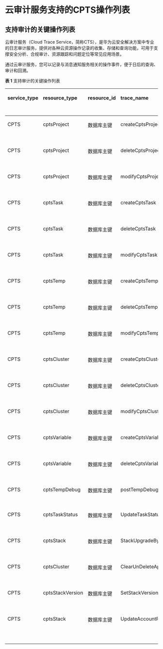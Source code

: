 # 云审计服务支持的CPTS操作列表<a name="cpts_01_0038"></a>

## 支持审计的关键操作列表<a name="section59120490409"></a>

云审计服务（Cloud Trace Service，简称CTS），是华为云安全解决方案中专业的日志审计服务，提供对各种云资源操作记录的收集、存储和查询功能，可用于支撑安全分析、合规审计、资源跟踪和问题定位等常见应用场景。

通过云审计服务，您可以记录与消息通知服务相关的操作事件，便于日后的查询、审计和回溯。

**表 1**  支持审计的关键操作列表

<a name="table19874194611398"></a>
<table><thead align="left"><tr id="row1887444616391"><th class="cellrowborder" valign="top" width="14.000000000000002%" id="mcps1.2.6.1.1"><p id="p749317587395"><a name="p749317587395"></a><a name="p749317587395"></a>service_type</p>
</th>
<th class="cellrowborder" valign="top" width="19%" id="mcps1.2.6.1.2"><p id="p1949395816399"><a name="p1949395816399"></a><a name="p1949395816399"></a>resource_type</p>
</th>
<th class="cellrowborder" valign="top" width="18%" id="mcps1.2.6.1.3"><p id="p1349375833918"><a name="p1349375833918"></a><a name="p1349375833918"></a>resource_id</p>
</th>
<th class="cellrowborder" valign="top" width="26%" id="mcps1.2.6.1.4"><p id="p84931958193914"><a name="p84931958193914"></a><a name="p84931958193914"></a>trace_name</p>
</th>
<th class="cellrowborder" valign="top" width="23%" id="mcps1.2.6.1.5"><p id="p44936589390"><a name="p44936589390"></a><a name="p44936589390"></a>中文描述</p>
</th>
</tr>
</thead>
<tbody><tr id="row15874646143912"><td class="cellrowborder" valign="top" width="14.000000000000002%" headers="mcps1.2.6.1.1 "><p id="p649345813392"><a name="p649345813392"></a><a name="p649345813392"></a>CPTS</p>
</td>
<td class="cellrowborder" valign="top" width="19%" headers="mcps1.2.6.1.2 "><p id="p149305816392"><a name="p149305816392"></a><a name="p149305816392"></a>cptsProject</p>
</td>
<td class="cellrowborder" valign="top" width="18%" headers="mcps1.2.6.1.3 "><p id="p1649314582390"><a name="p1649314582390"></a><a name="p1649314582390"></a>数据库主键</p>
</td>
<td class="cellrowborder" valign="top" width="26%" headers="mcps1.2.6.1.4 "><p id="p14493185812397"><a name="p14493185812397"></a><a name="p14493185812397"></a>createCptsProject</p>
</td>
<td class="cellrowborder" valign="top" width="23%" headers="mcps1.2.6.1.5 "><p id="p1493105853917"><a name="p1493105853917"></a><a name="p1493105853917"></a>创建工程</p>
</td>
</tr>
<tr id="row08741046113917"><td class="cellrowborder" valign="top" width="14.000000000000002%" headers="mcps1.2.6.1.1 "><p id="p54931058193910"><a name="p54931058193910"></a><a name="p54931058193910"></a>CPTS</p>
</td>
<td class="cellrowborder" valign="top" width="19%" headers="mcps1.2.6.1.2 "><p id="p10493195818396"><a name="p10493195818396"></a><a name="p10493195818396"></a>cptsProject</p>
</td>
<td class="cellrowborder" valign="top" width="18%" headers="mcps1.2.6.1.3 "><p id="p19493135815394"><a name="p19493135815394"></a><a name="p19493135815394"></a>数据库主键</p>
</td>
<td class="cellrowborder" valign="top" width="26%" headers="mcps1.2.6.1.4 "><p id="p16493205812393"><a name="p16493205812393"></a><a name="p16493205812393"></a>deleteCptsProject</p>
</td>
<td class="cellrowborder" valign="top" width="23%" headers="mcps1.2.6.1.5 "><p id="p1749385883916"><a name="p1749385883916"></a><a name="p1749385883916"></a>删除工程</p>
</td>
</tr>
<tr id="row1387534653919"><td class="cellrowborder" valign="top" width="14.000000000000002%" headers="mcps1.2.6.1.1 "><p id="p18493185820399"><a name="p18493185820399"></a><a name="p18493185820399"></a>CPTS</p>
</td>
<td class="cellrowborder" valign="top" width="19%" headers="mcps1.2.6.1.2 "><p id="p14494155812391"><a name="p14494155812391"></a><a name="p14494155812391"></a>cptsProject</p>
</td>
<td class="cellrowborder" valign="top" width="18%" headers="mcps1.2.6.1.3 "><p id="p54949589394"><a name="p54949589394"></a><a name="p54949589394"></a>数据库主键</p>
</td>
<td class="cellrowborder" valign="top" width="26%" headers="mcps1.2.6.1.4 "><p id="p194941858163910"><a name="p194941858163910"></a><a name="p194941858163910"></a>modifyCptsProject</p>
</td>
<td class="cellrowborder" valign="top" width="23%" headers="mcps1.2.6.1.5 "><p id="p949417584396"><a name="p949417584396"></a><a name="p949417584396"></a>修改工程</p>
</td>
</tr>
<tr id="row4875174618395"><td class="cellrowborder" valign="top" width="14.000000000000002%" headers="mcps1.2.6.1.1 "><p id="p17494175810399"><a name="p17494175810399"></a><a name="p17494175810399"></a>CPTS</p>
</td>
<td class="cellrowborder" valign="top" width="19%" headers="mcps1.2.6.1.2 "><p id="p19494115812396"><a name="p19494115812396"></a><a name="p19494115812396"></a>cptsTask</p>
</td>
<td class="cellrowborder" valign="top" width="18%" headers="mcps1.2.6.1.3 "><p id="p14941558193911"><a name="p14941558193911"></a><a name="p14941558193911"></a>数据库主键</p>
</td>
<td class="cellrowborder" valign="top" width="26%" headers="mcps1.2.6.1.4 "><p id="p14494458173913"><a name="p14494458173913"></a><a name="p14494458173913"></a>createCptsTask</p>
</td>
<td class="cellrowborder" valign="top" width="23%" headers="mcps1.2.6.1.5 "><p id="p249455893915"><a name="p249455893915"></a><a name="p249455893915"></a>创建任务</p>
</td>
</tr>
<tr id="row2087594620399"><td class="cellrowborder" valign="top" width="14.000000000000002%" headers="mcps1.2.6.1.1 "><p id="p149475863910"><a name="p149475863910"></a><a name="p149475863910"></a>CPTS</p>
</td>
<td class="cellrowborder" valign="top" width="19%" headers="mcps1.2.6.1.2 "><p id="p15494125811392"><a name="p15494125811392"></a><a name="p15494125811392"></a>cptsTask</p>
</td>
<td class="cellrowborder" valign="top" width="18%" headers="mcps1.2.6.1.3 "><p id="p9494658163915"><a name="p9494658163915"></a><a name="p9494658163915"></a>数据库主键</p>
</td>
<td class="cellrowborder" valign="top" width="26%" headers="mcps1.2.6.1.4 "><p id="p10495558133916"><a name="p10495558133916"></a><a name="p10495558133916"></a>deleteCptsTask</p>
</td>
<td class="cellrowborder" valign="top" width="23%" headers="mcps1.2.6.1.5 "><p id="p10495858133912"><a name="p10495858133912"></a><a name="p10495858133912"></a>删除任务</p>
</td>
</tr>
<tr id="row118754468397"><td class="cellrowborder" valign="top" width="14.000000000000002%" headers="mcps1.2.6.1.1 "><p id="p449510587396"><a name="p449510587396"></a><a name="p449510587396"></a>CPTS</p>
</td>
<td class="cellrowborder" valign="top" width="19%" headers="mcps1.2.6.1.2 "><p id="p1049575863910"><a name="p1049575863910"></a><a name="p1049575863910"></a>cptsTask</p>
</td>
<td class="cellrowborder" valign="top" width="18%" headers="mcps1.2.6.1.3 "><p id="p194951458183913"><a name="p194951458183913"></a><a name="p194951458183913"></a>数据库主键</p>
</td>
<td class="cellrowborder" valign="top" width="26%" headers="mcps1.2.6.1.4 "><p id="p5495155883915"><a name="p5495155883915"></a><a name="p5495155883915"></a>modifyCptsTask</p>
</td>
<td class="cellrowborder" valign="top" width="23%" headers="mcps1.2.6.1.5 "><p id="p74953586396"><a name="p74953586396"></a><a name="p74953586396"></a>修改任务</p>
</td>
</tr>
<tr id="row687614610393"><td class="cellrowborder" valign="top" width="14.000000000000002%" headers="mcps1.2.6.1.1 "><p id="p849514586391"><a name="p849514586391"></a><a name="p849514586391"></a>CPTS</p>
</td>
<td class="cellrowborder" valign="top" width="19%" headers="mcps1.2.6.1.2 "><p id="p449555853916"><a name="p449555853916"></a><a name="p449555853916"></a>cptsTemp</p>
</td>
<td class="cellrowborder" valign="top" width="18%" headers="mcps1.2.6.1.3 "><p id="p9495145813394"><a name="p9495145813394"></a><a name="p9495145813394"></a>数据库主键</p>
</td>
<td class="cellrowborder" valign="top" width="26%" headers="mcps1.2.6.1.4 "><p id="p114957583394"><a name="p114957583394"></a><a name="p114957583394"></a>createCptsTemp</p>
</td>
<td class="cellrowborder" valign="top" width="23%" headers="mcps1.2.6.1.5 "><p id="p13495145863915"><a name="p13495145863915"></a><a name="p13495145863915"></a>创建事务</p>
</td>
</tr>
<tr id="row387624620399"><td class="cellrowborder" valign="top" width="14.000000000000002%" headers="mcps1.2.6.1.1 "><p id="p2049511586397"><a name="p2049511586397"></a><a name="p2049511586397"></a>CPTS</p>
</td>
<td class="cellrowborder" valign="top" width="19%" headers="mcps1.2.6.1.2 "><p id="p5495158143913"><a name="p5495158143913"></a><a name="p5495158143913"></a>cptsTemp</p>
</td>
<td class="cellrowborder" valign="top" width="18%" headers="mcps1.2.6.1.3 "><p id="p18495105812393"><a name="p18495105812393"></a><a name="p18495105812393"></a>数据库主键</p>
</td>
<td class="cellrowborder" valign="top" width="26%" headers="mcps1.2.6.1.4 "><p id="p749665818391"><a name="p749665818391"></a><a name="p749665818391"></a>deleteCptsTemp</p>
</td>
<td class="cellrowborder" valign="top" width="23%" headers="mcps1.2.6.1.5 "><p id="p749615843910"><a name="p749615843910"></a><a name="p749615843910"></a>删除事务</p>
</td>
</tr>
<tr id="row08761046183911"><td class="cellrowborder" valign="top" width="14.000000000000002%" headers="mcps1.2.6.1.1 "><p id="p349615581393"><a name="p349615581393"></a><a name="p349615581393"></a>CPTS</p>
</td>
<td class="cellrowborder" valign="top" width="19%" headers="mcps1.2.6.1.2 "><p id="p1649695817396"><a name="p1649695817396"></a><a name="p1649695817396"></a>cptsTemp</p>
</td>
<td class="cellrowborder" valign="top" width="18%" headers="mcps1.2.6.1.3 "><p id="p449610583395"><a name="p449610583395"></a><a name="p449610583395"></a>数据库主键</p>
</td>
<td class="cellrowborder" valign="top" width="26%" headers="mcps1.2.6.1.4 "><p id="p1249615817399"><a name="p1249615817399"></a><a name="p1249615817399"></a>modifyCptsTemp</p>
</td>
<td class="cellrowborder" valign="top" width="23%" headers="mcps1.2.6.1.5 "><p id="p17496115893916"><a name="p17496115893916"></a><a name="p17496115893916"></a>修改事务</p>
</td>
</tr>
<tr id="row11876144623914"><td class="cellrowborder" valign="top" width="14.000000000000002%" headers="mcps1.2.6.1.1 "><p id="p849665893912"><a name="p849665893912"></a><a name="p849665893912"></a>CPTS</p>
</td>
<td class="cellrowborder" valign="top" width="19%" headers="mcps1.2.6.1.2 "><p id="p6496185817391"><a name="p6496185817391"></a><a name="p6496185817391"></a>cptsCluster</p>
</td>
<td class="cellrowborder" valign="top" width="18%" headers="mcps1.2.6.1.3 "><p id="p184961358133920"><a name="p184961358133920"></a><a name="p184961358133920"></a>数据库主键</p>
</td>
<td class="cellrowborder" valign="top" width="26%" headers="mcps1.2.6.1.4 "><p id="p10497115883917"><a name="p10497115883917"></a><a name="p10497115883917"></a>createCptsCluster</p>
</td>
<td class="cellrowborder" valign="top" width="23%" headers="mcps1.2.6.1.5 "><p id="p19497195803915"><a name="p19497195803915"></a><a name="p19497195803915"></a>创建集群</p>
</td>
</tr>
<tr id="row18771467391"><td class="cellrowborder" valign="top" width="14.000000000000002%" headers="mcps1.2.6.1.1 "><p id="p1249717588397"><a name="p1249717588397"></a><a name="p1249717588397"></a>CPTS</p>
</td>
<td class="cellrowborder" valign="top" width="19%" headers="mcps1.2.6.1.2 "><p id="p11497758123920"><a name="p11497758123920"></a><a name="p11497758123920"></a>cptsCluster</p>
</td>
<td class="cellrowborder" valign="top" width="18%" headers="mcps1.2.6.1.3 "><p id="p04976583399"><a name="p04976583399"></a><a name="p04976583399"></a>数据库主键</p>
</td>
<td class="cellrowborder" valign="top" width="26%" headers="mcps1.2.6.1.4 "><p id="p04977585398"><a name="p04977585398"></a><a name="p04977585398"></a>deleteCptsCluster</p>
</td>
<td class="cellrowborder" valign="top" width="23%" headers="mcps1.2.6.1.5 "><p id="p64971658123910"><a name="p64971658123910"></a><a name="p64971658123910"></a>删除集群</p>
</td>
</tr>
<tr id="row1387774611397"><td class="cellrowborder" valign="top" width="14.000000000000002%" headers="mcps1.2.6.1.1 "><p id="p1349735843918"><a name="p1349735843918"></a><a name="p1349735843918"></a>CPTS</p>
</td>
<td class="cellrowborder" valign="top" width="19%" headers="mcps1.2.6.1.2 "><p id="p2497958163916"><a name="p2497958163916"></a><a name="p2497958163916"></a>cptsCluster</p>
</td>
<td class="cellrowborder" valign="top" width="18%" headers="mcps1.2.6.1.3 "><p id="p104971958193914"><a name="p104971958193914"></a><a name="p104971958193914"></a>数据库主键</p>
</td>
<td class="cellrowborder" valign="top" width="26%" headers="mcps1.2.6.1.4 "><p id="p12497158153911"><a name="p12497158153911"></a><a name="p12497158153911"></a>modifyCptsCluster</p>
</td>
<td class="cellrowborder" valign="top" width="23%" headers="mcps1.2.6.1.5 "><p id="p249775853911"><a name="p249775853911"></a><a name="p249775853911"></a>修改集群</p>
</td>
</tr>
<tr id="row487774603919"><td class="cellrowborder" valign="top" width="14.000000000000002%" headers="mcps1.2.6.1.1 "><p id="p174981558143915"><a name="p174981558143915"></a><a name="p174981558143915"></a>CPTS</p>
</td>
<td class="cellrowborder" valign="top" width="19%" headers="mcps1.2.6.1.2 "><p id="p14986588394"><a name="p14986588394"></a><a name="p14986588394"></a>cptsVariable</p>
</td>
<td class="cellrowborder" valign="top" width="18%" headers="mcps1.2.6.1.3 "><p id="p34988583395"><a name="p34988583395"></a><a name="p34988583395"></a>数据库主键</p>
</td>
<td class="cellrowborder" valign="top" width="26%" headers="mcps1.2.6.1.4 "><p id="p349818583399"><a name="p349818583399"></a><a name="p349818583399"></a>createCptsVariable</p>
</td>
<td class="cellrowborder" valign="top" width="23%" headers="mcps1.2.6.1.5 "><p id="p64982058183915"><a name="p64982058183915"></a><a name="p64982058183915"></a>创建变量</p>
</td>
</tr>
<tr id="row587724618393"><td class="cellrowborder" valign="top" width="14.000000000000002%" headers="mcps1.2.6.1.1 "><p id="p649818586394"><a name="p649818586394"></a><a name="p649818586394"></a>CPTS</p>
</td>
<td class="cellrowborder" valign="top" width="19%" headers="mcps1.2.6.1.2 "><p id="p194981058123917"><a name="p194981058123917"></a><a name="p194981058123917"></a>cptsVariable</p>
</td>
<td class="cellrowborder" valign="top" width="18%" headers="mcps1.2.6.1.3 "><p id="p449814588398"><a name="p449814588398"></a><a name="p449814588398"></a>数据库主键</p>
</td>
<td class="cellrowborder" valign="top" width="26%" headers="mcps1.2.6.1.4 "><p id="p17498105843911"><a name="p17498105843911"></a><a name="p17498105843911"></a>deleteCptsVariable</p>
</td>
<td class="cellrowborder" valign="top" width="23%" headers="mcps1.2.6.1.5 "><p id="p7498145817392"><a name="p7498145817392"></a><a name="p7498145817392"></a>删除变量</p>
</td>
</tr>
<tr id="row087820461395"><td class="cellrowborder" valign="top" width="14.000000000000002%" headers="mcps1.2.6.1.1 "><p id="p1549885819391"><a name="p1549885819391"></a><a name="p1549885819391"></a>CPTS</p>
</td>
<td class="cellrowborder" valign="top" width="19%" headers="mcps1.2.6.1.2 "><p id="p04982584392"><a name="p04982584392"></a><a name="p04982584392"></a>cptsTempDebug</p>
</td>
<td class="cellrowborder" valign="top" width="18%" headers="mcps1.2.6.1.3 "><p id="p5498195817395"><a name="p5498195817395"></a><a name="p5498195817395"></a>数据库主键</p>
</td>
<td class="cellrowborder" valign="top" width="26%" headers="mcps1.2.6.1.4 "><p id="p7498185853912"><a name="p7498185853912"></a><a name="p7498185853912"></a>postTempDebug</p>
</td>
<td class="cellrowborder" valign="top" width="23%" headers="mcps1.2.6.1.5 "><p id="p1549975819390"><a name="p1549975819390"></a><a name="p1549975819390"></a>模板debug</p>
</td>
</tr>
<tr id="row1887816469398"><td class="cellrowborder" valign="top" width="14.000000000000002%" headers="mcps1.2.6.1.1 "><p id="p114992058123916"><a name="p114992058123916"></a><a name="p114992058123916"></a>CPTS</p>
</td>
<td class="cellrowborder" valign="top" width="19%" headers="mcps1.2.6.1.2 "><p id="p17499165818390"><a name="p17499165818390"></a><a name="p17499165818390"></a>cptsTaskStatus</p>
</td>
<td class="cellrowborder" valign="top" width="18%" headers="mcps1.2.6.1.3 "><p id="p15499175817391"><a name="p15499175817391"></a><a name="p15499175817391"></a>数据库主键</p>
</td>
<td class="cellrowborder" valign="top" width="26%" headers="mcps1.2.6.1.4 "><p id="p649945819391"><a name="p649945819391"></a><a name="p649945819391"></a>UpdateTaskStatus</p>
</td>
<td class="cellrowborder" valign="top" width="23%" headers="mcps1.2.6.1.5 "><p id="p3499105816391"><a name="p3499105816391"></a><a name="p3499105816391"></a>更新任务状态</p>
</td>
</tr>
<tr id="row13878174633914"><td class="cellrowborder" valign="top" width="14.000000000000002%" headers="mcps1.2.6.1.1 "><p id="p17499658133910"><a name="p17499658133910"></a><a name="p17499658133910"></a>CPTS</p>
</td>
<td class="cellrowborder" valign="top" width="19%" headers="mcps1.2.6.1.2 "><p id="p1449985818399"><a name="p1449985818399"></a><a name="p1449985818399"></a>cptsStack</p>
</td>
<td class="cellrowborder" valign="top" width="18%" headers="mcps1.2.6.1.3 "><p id="p1649915863916"><a name="p1649915863916"></a><a name="p1649915863916"></a>数据库主键</p>
</td>
<td class="cellrowborder" valign="top" width="26%" headers="mcps1.2.6.1.4 "><p id="p1249910588398"><a name="p1249910588398"></a><a name="p1249910588398"></a>StackUpgradeByACId</p>
</td>
<td class="cellrowborder" valign="top" width="23%" headers="mcps1.2.6.1.5 "><p id="p1349925843918"><a name="p1349925843918"></a><a name="p1349925843918"></a>升级堆栈</p>
</td>
</tr>
<tr id="row18781046183911"><td class="cellrowborder" valign="top" width="14.000000000000002%" headers="mcps1.2.6.1.1 "><p id="p154999586397"><a name="p154999586397"></a><a name="p154999586397"></a>CPTS</p>
</td>
<td class="cellrowborder" valign="top" width="19%" headers="mcps1.2.6.1.2 "><p id="p05001558173919"><a name="p05001558173919"></a><a name="p05001558173919"></a>cptsCluster</p>
</td>
<td class="cellrowborder" valign="top" width="18%" headers="mcps1.2.6.1.3 "><p id="p150020583397"><a name="p150020583397"></a><a name="p150020583397"></a>数据库主键</p>
</td>
<td class="cellrowborder" valign="top" width="26%" headers="mcps1.2.6.1.4 "><p id="p1450015818392"><a name="p1450015818392"></a><a name="p1450015818392"></a>ClearUnDeleteAppCluster</p>
</td>
<td class="cellrowborder" valign="top" width="23%" headers="mcps1.2.6.1.5 "><p id="p1350019587398"><a name="p1350019587398"></a><a name="p1350019587398"></a>强制删除集群</p>
</td>
</tr>
<tr id="row14878846183916"><td class="cellrowborder" valign="top" width="14.000000000000002%" headers="mcps1.2.6.1.1 "><p id="p155001658133912"><a name="p155001658133912"></a><a name="p155001658133912"></a>CPTS</p>
</td>
<td class="cellrowborder" valign="top" width="19%" headers="mcps1.2.6.1.2 "><p id="p450045812393"><a name="p450045812393"></a><a name="p450045812393"></a>cptsStackVersion</p>
</td>
<td class="cellrowborder" valign="top" width="18%" headers="mcps1.2.6.1.3 "><p id="p1250065893917"><a name="p1250065893917"></a><a name="p1250065893917"></a>数据库主键</p>
</td>
<td class="cellrowborder" valign="top" width="26%" headers="mcps1.2.6.1.4 "><p id="p65001358123918"><a name="p65001358123918"></a><a name="p65001358123918"></a>SetStackVersion</p>
</td>
<td class="cellrowborder" valign="top" width="23%" headers="mcps1.2.6.1.5 "><p id="p750005863915"><a name="p750005863915"></a><a name="p750005863915"></a>设置堆栈版本</p>
</td>
</tr>
<tr id="row487819468394"><td class="cellrowborder" valign="top" width="14.000000000000002%" headers="mcps1.2.6.1.1 "><p id="p350013582397"><a name="p350013582397"></a><a name="p350013582397"></a>CPTS</p>
</td>
<td class="cellrowborder" valign="top" width="19%" headers="mcps1.2.6.1.2 "><p id="p75001358133920"><a name="p75001358133920"></a><a name="p75001358133920"></a>cptsStack</p>
</td>
<td class="cellrowborder" valign="top" width="18%" headers="mcps1.2.6.1.3 "><p id="p1950065810395"><a name="p1950065810395"></a><a name="p1950065810395"></a>数据库主键</p>
</td>
<td class="cellrowborder" valign="top" width="26%" headers="mcps1.2.6.1.4 "><p id="p65001658133919"><a name="p65001658133919"></a><a name="p65001658133919"></a>UpdateAccountResourceStatus</p>
</td>
<td class="cellrowborder" valign="top" width="23%" headers="mcps1.2.6.1.5 "><p id="p457143419218"><a name="p457143419218"></a><a name="p457143419218"></a>更新帐号资源状态</p>
</td>
</tr>
</tbody>
</table>

